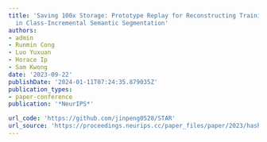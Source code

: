 ```yaml
---
title: 'Saving 100x Storage: Prototype Replay for Reconstructing Training Sample Distribution
  in Class-Incremental Semantic Segmentation'
authors:
- admin
- Runmin Cong
- Luo Yuxuan
- Horace Ip
- Sam Kwong
date: '2023-09-22'
publishDate: '2024-01-11T07:24:35.879035Z'
publication_types:
- paper-conference
publication: '*NeurIPS*'

url_code: 'https://github.com/jinpeng0528/STAR'
url_source: 'https://proceedings.neurips.cc/paper_files/paper/2023/hash/708e0d691a22212e1e373dc8779cbe53-Abstract-Conference.html'
---
```

